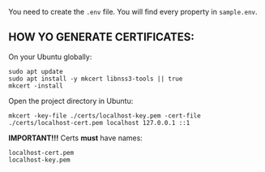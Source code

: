 You need to create the `.env` file. You will find every property in `sample.env`. 

## HOW YO GENERATE CERTIFICATES:

On your Ubuntu globally:
```
sudo apt update
sudo apt install -y mkcert libnss3-tools || true
mkcert -install
```
Open the project directory in Ubuntu:
```
mkcert -key-file ./certs/localhost-key.pem -cert-file ./certs/localhost-cert.pem localhost 127.0.0.1 ::1
```
**IMPORTANT!!!** Certs **must** have names:
```
localhost-cert.pem
localhost-key.pem
```
